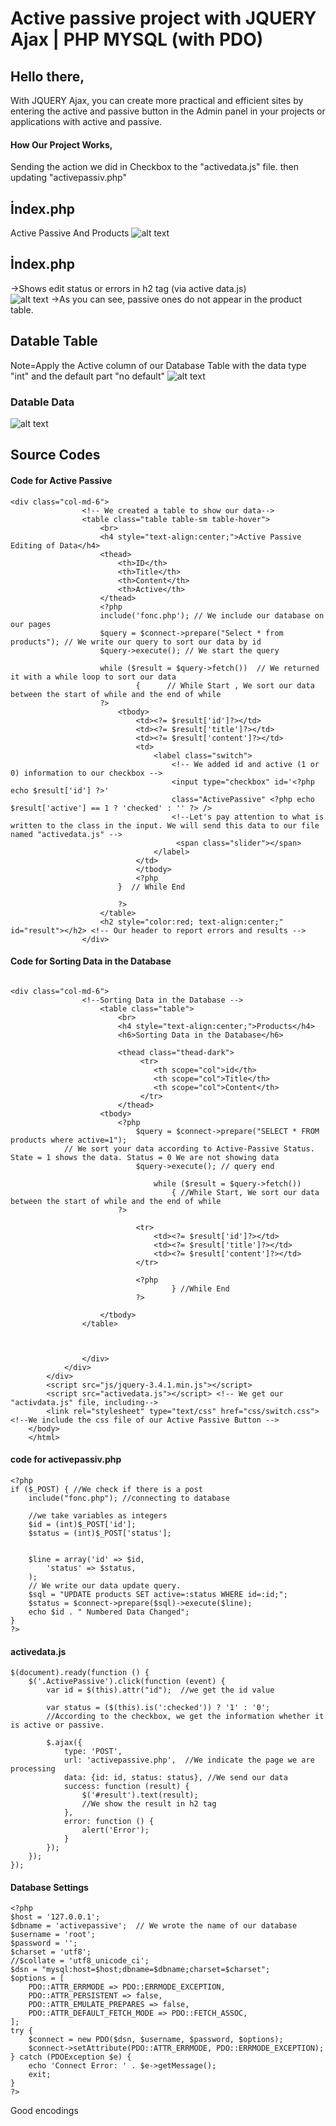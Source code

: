# Active passive project with JQUERY Ajax | PHP MYSQL (with PDO)

## Hello there,
With JQUERY Ajax, you can create more practical and efficient sites by entering the active and passive button in the Admin panel in your projects or applications with active and passive.

#### How Our Project Works,
Sending the action we did in Checkbox to the "activedata.js" file. then updating "activepassiv.php"

## İndex.php 
Active Passive And Products
![alt text](https://github.com/FRTYZ/Active-passive-project-with-JQUERY-Ajax---PHP-MYSQL--with-PDO-/blob/main/img/ss/home.png?raw=true)
 
## İndex.php 

->Shows edit status or errors in h2 tag (via active data.js)  
![alt text](https://github.com/FRTYZ/Active-passive-project-with-JQUERY-Ajax---PHP-MYSQL--with-PDO-/blob/main/img/ss/home-edit.png?raw=true)
->As you can see, passive ones do not appear in the product table.

## Datable Table
Note=Apply the Active column of our Database Table with the data type "int" and the default part "no default" 
![alt text](https://github.com/FRTYZ/Active-passive-project-with-JQUERY-Ajax---PHP-MYSQL--with-PDO-/blob/main/img/ss/database-table.png?raw=true)

### Datable Data
![alt text](https://github.com/FRTYZ/Active-passive-project-with-JQUERY-Ajax---PHP-MYSQL--with-PDO-/blob/main/img/ss/database-table-data.png?raw=true)

## Source Codes

#### Code for Active Passive

```
<div class="col-md-6">
                <!-- We created a table to show our data-->
                <table class="table table-sm table-hover">
                    <br>
                    <h4 style="text-align:center;">Active Passive Editing of Data</h4>
                    <thead>
                        <th>ID</th>
                        <th>Title</th>
                        <th>Content</th>
                        <th>Active</th>                       
                    </thead>
                    <?php
                    include('fonc.php'); // We include our database on our pages
                    $query = $connect->prepare("Select * from products"); // We write our query to sort our data by id
                    $query->execute(); // We start the query

                    while ($result = $query->fetch())  // We returned it with a while loop to sort our data
                            {      // While Start , We sort our data between the start of while and the end of while
                    ?>
                        <tbody>
                            <td><?= $result['id']?></td>
                            <td><?= $result['title']?></td>
                            <td><?= $result['content']?></td>
                            <td>
                                <label class="switch">
                                    <!-- We added id and active (1 or 0) information to our checkbox -->
                                    <input type="checkbox" id='<?php echo $result['id'] ?>'
                                    class="ActivePassive" <?php echo $result['active'] == 1 ? 'checked' : '' ?> />  
                                    <!--Let's pay attention to what is written to the class in the input. We will send this data to our file named "activedata.js" -->
                                     <span class="slider"></span>
                                </label>
                            </td>                            
                            </tbody>
                            <?php
                        }  // While End

                        ?>
                    </table>
                    <h2 style="color:red; text-align:center;" id="result"></h2> <!-- Our header to report errors and results -->
                </div>
```

#### Code for Sorting Data in the Database 

```

<div class="col-md-6">
                <!--Sorting Data in the Database -->
                    <table class="table">
                        <br>
                        <h4 style="text-align:center;">Products</h4>
                        <h6>Sorting Data in the Database</h6>

                        <thead class="thead-dark">
                             <tr>
                                <th scope="col">id</th>
                                <th scope="col">Title</th>
                                <th scope="col">Content</th>                                
                             </tr>
                        </thead>
                    <tbody>
                        <?php
                            $query = $connect->prepare("SELECT * FROM products where active=1"); 
            // We sort your data according to Active-Passive Status. State = 1 shows the data. Status = 0 We are not showing data
                            $query->execute(); // query end

                                while ($result = $query->fetch()) 
                                    { //While Start, We sort our data between the start of while and the end of while
                        ?>

                            <tr>
                                <td><?= $result['id']?></td>
                                <td><?= $result['title']?></td>
                                <td><?= $result['content']?></td>  
                            </tr>

                            <?php
                                    } //While End
                            ?>
                        
                    </tbody>
                </table>
                    


                </div>
            </div>
        </div>
        <script src="js/jquery-3.4.1.min.js"></script>
        <script src="activedata.js"></script> <!-- We get our "activdata.js" file, including-->
        <link rel="stylesheet" type="text/css" href="css/switch.css"> <!--We include the css file of our Active Passive Button -->
    </body>
    </html>
```

#### code for activepassiv.php 

```
<?php
if ($_POST) { //We check if there is a post
    include("fonc.php"); //connecting to database

    //we take variables as integers
    $id = (int)$_POST['id'];
    $status = (int)$_POST['status'];


    $line = array('id' => $id,
        'status' => $status,
    );
    // We write our data update query.
    $sql = "UPDATE products SET active=:status WHERE id=:id;";
    $status = $connect->prepare($sql)->execute($line);    
    echo $id . " Numbered Data Changed";
}
?>
```

#### activedata.js

```
$(document).ready(function () {
    $('.ActivePassive').click(function (event) {
        var id = $(this).attr("id");  //we get the id value

        var status = ($(this).is(':checked')) ? '1' : '0';
        //According to the checkbox, we get the information whether it is active or passive.

        $.ajax({
            type: 'POST',
            url: 'activepassive.php',  //We indicate the page we are processing
            data: {id: id, status: status}, //We send our data
            success: function (result) {
                $('#result').text(result);
                //We show the result in h2 tag
            },
            error: function () {
                alert('Error');
            }
        });
    });
});
```

#### Database Settings
```
<?php
$host = '127.0.0.1';
$dbname = 'activepassive';  // We wrote the name of our database
$username = 'root'; 
$password = '';
$charset = 'utf8';
//$collate = 'utf8_unicode_ci';
$dsn = "mysql:host=$host;dbname=$dbname;charset=$charset";
$options = [
    PDO::ATTR_ERRMODE => PDO::ERRMODE_EXCEPTION,
    PDO::ATTR_PERSISTENT => false,
    PDO::ATTR_EMULATE_PREPARES => false,
    PDO::ATTR_DEFAULT_FETCH_MODE => PDO::FETCH_ASSOC,    
];
try {
    $connect = new PDO($dsn, $username, $password, $options);
    $connect->setAttribute(PDO::ATTR_ERRMODE, PDO::ERRMODE_EXCEPTION);
} catch (PDOException $e) {
    echo 'Connect Error: ' . $e->getMessage();
    exit;
}
?>

```



Good encodings

